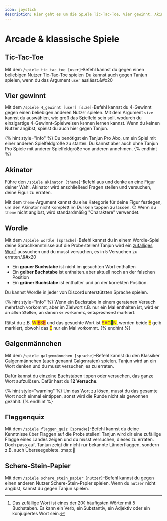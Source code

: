 ```yaml
---
icon: joystick
description: Hier geht es um die Spiele Tic-Tac-Toe, Vier gewinnt, Akinator, Worlde, Galgenmännchen, Flaggenquiz und Schere-Stein-Papier.
---
```


# Arcade & klassische Spiele

## Tic-Tac-Toe

Mit dem `/spiele tic_tac_toe [user]`-Befehl kannst du gegen einen beliebigen Nutzer Tic-Tac-Toe spielen. Du kannst auch gegen Tanjun spielen, wenn du das Argument `user` auslässt.&#x20

## Vier gewinnt

Mit dem `/spiele 4_gewinnt [user] [size]`-Befehl kannst du 4-Gewinnt gegen einen beliebigen anderen Nutzer spielen. Mit dem Argument `size` kannst du auswählen, wie groß das Spielfeld sein soll, wodurch du einzigartige 4-Gewinnt-Spielweisen kennen lernen kannst. Wenn du keinen Nutzer angibst, spielst du auch hier gegen Tanjun.

{% hint style="info" %}
Du benötigst ein Tanjun Pro Abo, um ein Spiel mit einer anderen Spielfeldgröße zu starten. Du kannst aber auch ohne Tanjun Pro Spiele mit anderer Spielfeldgröße von anderen annehmen.
{% endhint %}

## Akinator

Führe den `/spiele akinator [theme]`-Befehl aus und denke an eine Figur deiner Wahl. Akinator wird anschließend Fragen stellen und versuchen, deine Figur zu erraten.

Mit dem `theme`-Argument kannst du eine Kategorie für deine Figur festlegen, um den Akinator nicht komplett im Dunkeln tappen zu lassen. :wink: Wenn du `theme` nicht angibst, wird standardmäßig "Charaktere" verwendet.

## Wordle

Mit dem `/spiele wordle [sprache]`-Befehl kannst du in einem Wordle-Spiel deine Sprachkenntnisse auf die Probe stellen! Tanjun wird ein [zufälliges Wort](#user-content-fn-1)[^1] aussuchen und du musst versuchen, es in 5 Versuchen zu erraten.\\\&#x20

- Ein **grauer Buchstabe** ist nicht im gesuchten Wort enthalten
- Ein **gelber Buchstabe** ist enthalten, aber aktuell noch an der falschen Position
- Ein **grüner Buchstabe** ist enthalten und an der korrekten Position.

Du kannst Wordle in jeder von Discord unterstützten Sprache spielen.

{% hint style="info" %}
Wenn ein Buchstabe in einem geratenen Versuch mehrfach vorkommt, aber im Zielwort z.B. nur ein Mal enthalten ist, wird er an allen Stellen, an denen er vorkommt, entsprechend markiert.\
\
Rätst du z.B. <mark style="color:purple;">WI</mark><mark style="color:purple;background-color:orange;">E</mark><mark style="color:purple;">S</mark><mark style="color:purple;background-color:orange;">E</mark> und das gesuchte Wort ist <mark style="color:purple;">SAG</mark><mark style="color:purple;background-color:green;">E</mark><mark style="color:purple;">N</mark>, werden beide <mark style="color:purple;">E</mark> gelb markiert, obwohl das <mark style="color:purple;">E</mark> nur ein Mal vorkommt.
{% endhint %}

## Galgenmännchen

Mit dem `/spiele galgenmännchen [sprache]`-Befehl kannst du den Klassiker Galgenmännchen (auch genannt Galgenraten) spielen. Tanjun wird an ein Wort denken und du musst versuchen, es zu erraten.

Dafür kannst du einzelne Buchstaben tippen oder versuchen, das ganze Wort aufzulösen. Dafür hast du **12 Versuche**.

{% hint style="warning" %}
Um das Wort zu lösen, musst du das gesamte Wort noch einmal eintippen, sonst wird die Runde nicht als gewonnen gezählt.
{% endhint %}

## Flaggenquiz

Mit dem `/spiele flaggen_quiz [sprache]`-Befehl kannst du deine Kenntnisse über Flaggen auf die Probe stellen! Tanjun wird dir eine zufällige Flagge eines Landes zeigen und du musst versuchen, dieses zu erraten. Doch pass auf, Tanjun zeigt dir nicht nur bekannte Länderflaggen, sondern z.B. auch Überseegebiete. :map::thinking:

## Schere-Stein-Papier

Mit dem `/spiele schere_stein_papier [nutzer]`-Befehl kannst du gegen einen anderen Nutzer Schere-Stein-Papier spielen. Wenn du `nutzer` nicht angibst, kannst du gegen Tanjun spielen.

[^1]: Das zufällige Wort ist eines der 200 häufigsten Wörter mit 5 Buchstaben. Es kann ein Verb, ein Substantiv, ein Adjektiv oder ein konjugiertes Wort sein.
